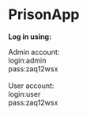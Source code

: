 # PrisonApp

<b>Log in using:</b><br />

Admin account:<br />
login:admin<br />
pass:zaq12wsx<br />
<br />
User account:<br />
login:user<br />
pass:zaq12wsx<br />
